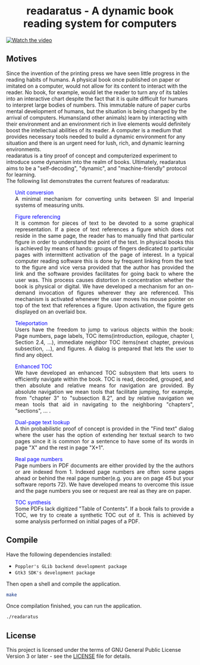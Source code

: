 
<h1 align="center">readaratus - A dynamic book reading system for computers</h1>
<p align="center">

[![Watch the video](https://img.youtube.com/vi/j3546bj08Vk/maxresdefault.jpg)](https://www.youtube.com/watch?v=j3546bj08Vk)
</p> 

## Motives
Since the invention of the printing press we have seen little progress in the reading habits of humans. A physical book once published on paper or imitated on a computer, would not allow for its content to interact with the reader. No book, for example, would let the reader to turn any of its tables into an interactive chart despite the fact that it is quite difficult for humans to interpret large bodies of numbers. This immutable nature of paper curbs mental development of humans, but the situation is being changed by the arrival of computers. Humans(and other animals) learn by interacting with their environment and an environment rich in live elements would definitely boost the intellectual abilities of its reader. A computer is a medium that provides necessary tools needed to build a dynamic environment for any situation and there is an urgent need for lush, rich, and dynamic learning environments.<br/>readaratus is a tiny proof of concept and computerized experiment to introduce some dynamism into the realm of books. Ultimately, readaratus aims to be a "self-decoding", "dynamic", and "machine-friendly" protocol for learning.<br/>The following list demonstrates the current features of readaratus:
<ul>
	<p align="justify"><font color="blue">Unit conversion</font><br/>A minimal mechanism for converting units between SI and Imperial systems of measuring units.</p>
	<p align="justify"><font color="blue">Figure referencing</font><br/>It is common for pieces of text to be devoted to a some graphical representation. If a piece of text references a figure which does not reside in the same page, the reader has to manually find that particular figure in order to understand the point of the text. In physical books this is achieved by means of hands: groups of fingers dedicated to particular pages with intermittent activation of the page of interest. In a typical computer reading software this is done by frequent linking from the text to the figure and vice versa provided that the author has provided the link and the software provides facilitates for going back to where the user was. This process causes distortion in concentration whether the book is physical or digital. We have developed a mechanism for an on-demand invocation of figures wherever they are referenced. This mechanism is activated whenever the user moves his mouse pointer on top of the text that references a figure. Upon activation, the figure gets displayed on an overlaid box.</p>
	<p align="justify"><font color="blue">Teleportation</font><br/>Users have the freedom to jump to various objects within the book: Page numbers, page labels, TOC items(introduction, epilogue, chapter I, Section 2.4, ...), immediate neighbor TOC items(next chapter, previous subsection, ...), and figures. A dialog is prepared that lets the user to find any object.</p>
	<p align="justify"><font color="blue">Enhanced TOC</font><br/>We have developed an enhanced TOC subsystem that lets users to efficiently navigate within the book. TOC is read, decoded, grouped, and then absolute and relative means for navigation are provided. By absolute navigation we mean tools that facilitate jumping, for example, from "chapter 3" to "subsection 8.2", and by relative navigation we mean tools that aid in navigating to the neighboring "chapters", "sections", ... .</p>
	<p align="justify"><font color="blue">Dual-page text lookup</font><br/>A thin probabilistic proof of concept is provided in the "Find text" dialog where the user has the option of extending her textual search to two pages since it is common for a sentence to have some of its words in page "X" and the rest in page "X+1".</p>  
	<p align="justify"><font color="blue">Real page numbers</font><br/>Page numbers in PDF documents are either provided by the the authors or are indexed from 1. Indexed page numbers are often some pages ahead or behind the real page number(e.g. you are on page 45 but your software reports 72). We have developed means to overcome this issue and the page numbers you see or request are real as they are on paper.</p>
	<p align="justify"><font color="blue">TOC synthesis</font><br/>Some PDFs lack digitized "Table of Contents". If a book fails to provide a TOC, we try to create a synthetic TOC out of it. This is achieved by some analysis performed on initial pages of a PDF.</p>
</ul>

## Compile
Have the following dependencies installed:
 - `Poppler's GLib backend development package`
 - `Gtk3 SDK's development package`

Then open a shell and compile the application.
 ```bash
 make
 ```
 Once compilation finished, you can run the application.
 ```bash
 ./readaratus
 ```
## License
This project is licensed under the terms of GNU General Public License Version 3 or later - see the [LICENSE](LICENSE) file for details.
